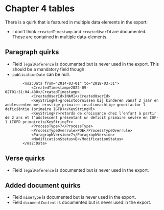 # Chapter 4 tables
There is a quirk that is featured in multiple data elements in the export: 
* I don't think `createdTimestamp` and `createdUserId` are documented. These are contained in multiple data-elements.

## Paragraph quirks
* Field `legalReference` is documented but is never used in the export. This should be a mandatory field though
* `publicationDate` can be null. 
```
        <ns2:Data from="2014-03-01" to="2018-03-31">
            <CreatedTimestamp>2022-09-02T01:31:04.480</CreatedTimestamp>
            <CreatedUserId>INAMI</CreatedUserId>
            <KeyStringNl>groeistoornissen bij kinderen vanaf 2 jaar en adolescenten met ernstige primaire insulineachtige-groeifactor-1-deficiëntie (primaire IGFD)</KeyStringNl>
            <KeyStringFr>retards de croissance chez l’enfant à partir de 2 ans et l’adolescent présentant un déficit primaire sévère en IGF-1 (IGFD primaire)</KeyStringFr>
            <ProcessType>7</ProcessType>
            <ProcessTypeOverrule>PQE</ProcessTypeOverrule>
            <ParagraphVersion>7</ParagraphVersion>
            <ModificationStatus>E</ModificationStatus>
        </ns2:Data>
```

## Verse quirks
* Field `legalReference` is documented but is never used in the export.

## Added document quirks
* Field `mimeType` is documented but is never used in the export.
* Field `documentContent` is documented but is never used in the export.
